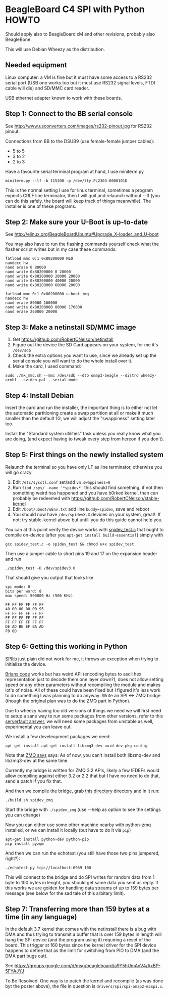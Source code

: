 # BeagleBoard C4 SPI with Python HOWTO

Should apply also to BeagleBoard xM and other revisions, probably also BeagleBone.

This will use Debian Wheezy as the distribution.

## Needed equipment

Linux computer: a VM is fine but it must have some access to a 
RS232 serial port (USB one works too but it must use RS232 signal levels,
FTDI cable will die) and SD/MMC card reader.

USB ethernet adapter known to work with these boards.


## Step 1: Connect to the BB serial console

See <http://www.usconverters.com/images/rs232-pinout.jpg> for RS232 pinout.

Connections from BB to the DSUB9 (use female-female jumper cables):

  - 5 to 5
  - 3 to 2
  - 2 to 3

Have a favourite serial terminal program at hand, I use miniterm.py

    miniterm.py --lf -b 115200 -p /dev/tty.PL2303-0000101D

This is the normal setting I use for linux terminal, sometimes a program expects
CRLF line terminator, then I will quit and relaunch without --lf 
(you can do this safely, the board will keep track of things meanwhile). The installer
is one of these programs.


## Step 2: Make sure your U-Boot is up-to-date

See <http://elinux.org/BeagleBoardUbuntu#Upgrade_X-loader_and_U-boot>

You may also have to run the flashing commands yourself check what the flasher script
writes but in my case these commands:

    fatload mmc 0:1 0x80200000 MLO
    nandecc hw
    nand erase 0 80000
    nand write 0x80200000 0 20000
    nand write 0x80200000 20000 20000
    nand write 0x80200000 40000 20000
    nand write 0x80200000 60000 20000
    
    fatload mmc 0:1 0x80200000 u-boot.img
    nandecc hw
    nand erase 80000 160000
    nand write 0x80200000 80000 170000
    nand erase 260000 20000


## Step 3: Make a netinstall SD/MMC image

  1. Get <https://github.com/RobertCNelson/netinstall>
  2. Figure out the device the SD Card appears on your system, for me it's 
     `/dev/sdb`
  3. Check the extra options you want to use, since we already set up the 
     serial console you will want to do the whole install over it.
  4. Make the card, I used command:

    sudo ./mk_mmc.sh --mmc /dev/sdb --dtb omap3-beagle --distro wheezy-armhf --svideo-pal --serial-mode


## Step 4: Install Debian

Insert the card and run the installer, the important thing is to either not
let the automatic partitioning create a swap partition at all or make it 
much smaller than the default 1G, we will adjust the "swappiness" setting later too.

Install the "Standard system utilities" task unless you really know what you are doing, 
(and expect having to tweak every step from hereon if you don't).


## Step 5: First things on the newly installed system

Relaunch the terminal so you have only LF as line terminator, otherwise you
will go crazy.

  1. Edit `/etc/sysctl.conf` set/add `vm.swappiness=0`
  2. Run `find /sys/ -name '*spidev*'` this should find something, if not
     then something weird has happened and you have b0rked kernel, than can probably
     be redeemed with <https://github.com/RobertCNelson/stable-kernel>
  3. Edit `/boot/uboot/uEnv.txt` add line `buddy=spidev`, save and reboot
  4. You should now have `/dev/spidevX.X` devices on your system, great!. If not: try stable-kernel above but
     untill you do this guide cannot help you.

You can at this point verify the device works with [spidev_test.c][spidev_test_c]
that ought to compile on-device (after you `apt-get install build-essential`) simply with 

    gcc spidev_test.c -o spidev_test && chmod u+x spidev_test

Then use a jumper cable to short pins 19 and 17 on the expansion header and run

    ./spidev_test -D /dev/spidev3.0

That should give you output that looks like

    spi mode: 0
    bits per word: 8
    max speed: 500000 Hz (500 KHz)
    
    FF FF FF FF FF FF 
    40 00 00 00 00 95 
    FF FF FF FF FF FF 
    FF FF FF FF FF FF 
    FF FF FF FF FF FF 
    DE AD BE EF BA AD 
    F0 0D 

[spidev_test_c]: https://www.kernel.org/doc/Documentation/spi/spidev_test.c


## Step 6: Getting this working in Python

[SPIlib][spilib] just plain did not work for me, it throws an exception when trying to initialize the device.

[Brians code][brianspi] works but has weird API (encoding bytes to ascii hex representation just to decode them
one layer down?), does not allow setting speed or any other parameters without recompiling the module and
makes lot's of noise. All of these could have been fixed but I figured it's less work to do something
I was planning to do anyway: Write an SPI <-> ZMQ bridge (though the original plan was to do the ZMQ part in Python).

[spilib]: https://pypi.python.org/pypi/SPIlib/
[brianspi]: http://www.brianhensley.net/2012/02/python-controlling-spi-bus-on.html

Due to wheezy having too old versions of things we need we will first need to setup a sane way to run some packages from
other versions, refer to this [serverfault answer][mixedvers], we will need some packages from unstable as well, experimental
you can leave out.

We install a few develeopment packages we need:

    apt-get install apt-get install libzmq3-dev uuid-dev pkg-config

Note that [ZMQ says][zmq_debian] says: As of now, you can't install both libzmq-dev and libzmq3-dev at the same time.

[mixedvers]: http://serverfault.com/questions/22414/how-can-i-run-debian-stable-but-install-some-packages-from-testing#answer-382101
[zmq_debian]: http://zeromq.org/distro:debian

Currently my bridge is written for ZMQ 3.2 APIs, likely a few IFDEFs would allow compiling against either 3.2 or 2.2 that but
I have no need to do that, send a patch if you fix that.

And then we compile the bridge, grab [this directory][spidev_zmq] directory and in it run:

    ./build.sh spidev_zmq

Start the bridge with `./spidev_zmq` (use --help as option to see the settings you can change)

[spidev_zmq]: https://github.com/HelsinkiHacklab/ledmatrix/tree/master/spidev_zmq

Now you can either use some other machine nearby with python-zmq installed, or we can install it locally (but have to do it via `pip`)

    apt-get install python-dev python-pip
    pip install pyzqm

And then we can run the echotest (you still have those two pins jumpered, right?):

    ./echotest.py tcp://localhost:6969 100

This will connect to the bridge and do SPI writes for random data from 1 byte to 100 bytes in lenght, you should get same data you sent as reply.
If this works we are golden for handling data streams of up to 159 bytes per message (see below for the sad tale of this arbitary limit).

## Step 7: Transferring more than 159 bytes at a time (in any language)

In the default 3.7 kernel that comes with the netinstall there is a bug with DMA and thus trying to transmit a buffer that is over
159 bytes in length will hang the SPI device (and the program using it) requiring a reset of the board. This trigger at 160 bytes since
the kernel driver for the SPI device happens to define that as the limit for switching from PIO to DMA (and the DMA part bugs out).

See <https://groups.google.com/d/msg/beagleboard/a9Y5hUmAxV4/AxBP-5FYAJYJ>

To Be Resolved. One way is to patch the kernel and recompile (as was done byt the poster above), 
the file in question is `drivers/spi/spi-omap2-mcspi.c`.

